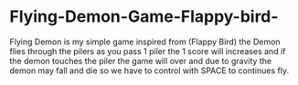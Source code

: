# Flying-Demon-Game-Flappy-bird-
Flying Demon is my simple game inspired from (Flappy Bird) the Demon flies through the pilers as you pass 1 piler the 1 score will increases and if the demon touches the piler the game will over and  due to gravity the  demon may fall and die so we have to control with SPACE to continues fly.
